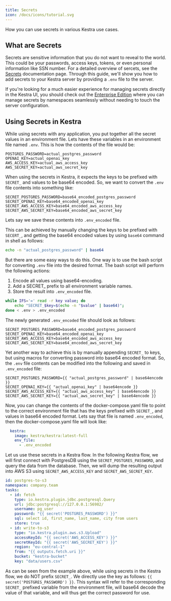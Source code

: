 ```yaml
---
title: Secrets
icon: /docs/icons/tutorial.svg
---
```


How you can use secrets in various Kestra use cases.

## What are Secrets

Secrets are sensitive information that you do not want to reveal to the world. This could be your passwords, access keys, tokens, or even personal information like SSN number. For a detailed overview of sercets, see the [Secrets](../05.concepts/04.secret.md) documentation page. Through this guide, we'll show you how to add secrets to your Kestra server by providing a `.env` file to the server.

If you're looking for a much easier experience for managing secrets directly in the Kestra UI, you should check out the [Enterprise Edition](/enterprise) where you can manage secrets by namespaces seamlessly without needing to touch the server configuration.

## Using Secrets in Kestra

While using secrets with any application, you put together all the secret values in an environment file. Lets have these variables in an environment file named `.env`. This is how the contents of the file would be:

```
POSTGRES_PASSWORD=actual_postgres_password
OPENAI_KEY=actual_openai_key
AWS_ACCESS_KEY=actual_aws_access_key
AWS_SECRET_KEY=actual_aws_secret_key
```

When using the secrets in Kestra, it expects the keys to be prefixed with `SECRET_` and values to be base64 encoded. So, we want to convert the `.env` file contents into something like:

```
SECRET_POSTGRES_PASSWORD=base64_encoded_postgres_password
SECRET_OPENAI_KEY=base64_encoded_openai_key
SECRET_AWS_ACCESS_KEY=base64_encoded_aws_access_key
SECRET_AWS_SECRET_KEY=base64_encoded_aws_secret_key
```

Lets say we save these contents into `.env_encoded` file.

This can be achieved by manually changing the keys to be prefixed with `SECERT_`, and getting the base64 encoded values by using `base64` command in shell as follows:

```sh
echo -n "actual_postgres_password" | base64
```

But there are some easy ways to do this. One way is to use the bash script for converting `.env` file into the desired format. The bash script will perform the following actions:

1. Encode all values using base64-encoding.
2. Add a SECRET_ prefix to all environment variable names.
3. Store the result into `.env_encoded` file.

```bash
while IFS='=' read -r key value; do
    echo "SECRET_$key=$(echo -n "$value" | base64)";
done < .env > .env_encoded
```

The newly generated `.env_encoded` file should look as follows:

```
SECRET_POSTGRES_PASSWORD=base64_encoded_postgres_password
SECRET_OPENAI_KEY=base64_encoded_openai_key
SECRET_AWS_ACCESS_KEY=base64_encoded_aws_access_key
SECRET_AWS_SECRET_KEY=base64_encoded_aws_secret_key
```

Yet another way to achieve this is by manually appending `SECRET_` to keys, but using macros for converting password into base64 encoded format. So, the `.env` file contents can be modified into the following and saved in `.env_encoded` file:

```
SECRET_POSTGRES_PASSWORD={{ "actual_postgres_password" | base64encode }}
SECRET_OPENAI_KEY={{ "actual_openai_key" | base64encode }}
SECRET_AWS_ACCESS_KEY={{ "actual_aws_access_key" | base64encode }}
SECRET_AWS_SECRET_KEY={{ "actual_aws_secret_key" | base64encode }}
```

Now, you can change the contents of the docker-compose.yaml file to point to the correct environment file that has the keys prefixed with `SECRET_`, and values in base64 encoded format. Lets say that file is named `.env_encoded`, then the docker-compose.yaml file will look like:

```yaml
  kestra:
    image: kestra/kestra:latest-full
    env_file:
      - .env_encoded
```

Let us use these secrets in a Kestra flow. In the following Kestra flow, we will first connect with PostgresDB using the `SECRET_POSTGRES_PASSWORD`, and query the data from the database. Then, we will dump the resulting output into AWS S3 using `SECRET_AWS_ACCESS_KEY` and `SECRET_AWS_SECRET_KEY`.

```yaml
id: postgres-to-s3
namespace: company.team
tasks:
  - id: fetch
    type: io.kestra.plugin.jdbc.postgresql.Query
    url: jdbc:postgresql://127.0.0.1:56982/
    username: pg_user
    password: "{{ secret('POSTGRES_PASSWORD') }}"
    sql: select id, first_name, last_name, city from users
    store: true
  - id: write-to-s3
    type: "io.kestra.plugin.aws.s3.Upload"
    accessKeyId: "{{ secret('AWS_ACCESS_KEY') }}"
    secretKeyId: "{{ secret('AWS_SECRET_KEY') }}"
    region: "eu-central-1"
    from: "{{ outputs.fetch.uri }}"
    bucket: "kestra-bucket"
    key: "data/users.csv"
```

As can be seen from the example above, while using secrets in the Kestra flow, we do NOT prefix `SECRET_`. We directly use the key as follows: `{{ secret('POSTGRES_PASSWORD') }}`. This syntax will refer to the corresponding `SECRET_` prefixed variable from the environment file, will base64 decode the value of that variable, and will thus get the correct password for use.
